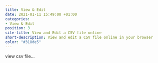 ```yaml
---
title: View & Edit
date: 2021-01-11 15:49:00 +01:00
categories:
- View & Edit
position: 3
site-title: View and Edit a CSV file online
short-description: View and edit a CSV file online in your browser
color: "#318de5"
---
```


view csv file...